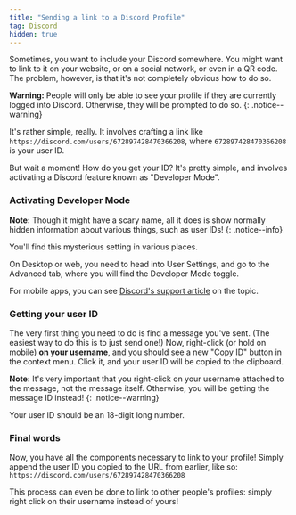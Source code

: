 ```yaml
---
title: "Sending a link to a Discord Profile"
tag: Discord
hidden: true
---
```


Sometimes, you want to include your Discord somewhere. You might want to link to it on your website, or on a social network, or even in a QR code. The problem, however, is that it's not completely obvious how to do so.

**Warning:** People will only be able to see your profile if they are currently logged into Discord. Otherwise, they will be prompted to do so.
{: .notice--warning}

It's rather simple, really. It involves crafting a link like `https://discord.com/users/672897428470366208`, where `672897428470366208` is your user ID.

But wait a moment! How do you get your ID? It's pretty simple, and involves activating a Discord feature known as "Developer Mode".

### Activating Developer Mode

**Note:** Though it might have a scary name, all it does is show normally hidden information about various things, such as user IDs!
{: .notice--info}

You'll find this mysterious setting in various places.

On Desktop or web, you need to head into User Settings, and go to the Advanced tab, where you will find the Developer Mode toggle.

For mobile apps, you can see [Discord's support article](https://support.discord.com/hc/en-us/articles/206346498) on the topic.

### Getting your user ID

The very first thing you need to do is find a message you've sent. (The easiest way to do this is to just send one!) Now, right-click (or hold on mobile) **on your username**, and you should see a new "Copy ID" button in the context menu. Click it, and your user ID will be copied to the clipboard.

**Note:** It's very important that you right-click on your username attached to the message, not the message itself. Otherwise, you will be getting the message ID instead!
{: .notice--warning}

Your user ID should be an 18-digit long number.

### Final words

Now, you have all the components necessary to link to your profile! Simply append the user ID you copied to the URL from earlier, like so: `https://discord.com/users/672897428470366208`

This process can even be done to link to other people's profiles: simply right click on their username instead of yours!
